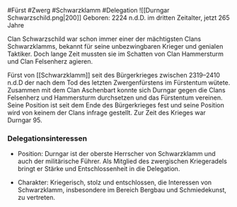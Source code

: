 #Fürst #Zwerg #Schwarzklamm #Delegation 
![[Durngar Schwarzschild.png|200]]
Geboren: 2224 n.d.D. im dritten Zeitalter, jetzt 265 Jahre

Clan Schwarzschild war schon immer einer der mächtigsten Clans Schwarzklamms, bekannt für seine unbezwingbaren Krieger und genialen Taktiker. Doch lange Zeit mussten sie im Schatten von Clan Hammersturm und Clan Felsenherz agieren.

Fürst von [[Schwarzklamm]] seit des Bürgerkrieges zwischen 2319–2410 n.d.D der nach dem Tod des letzten Zwergenfürstens im Fürstentum wütete. Zusammen mit dem Clan Aschenbart konnte sich Durngar gegen die Clans Felsenherz und Hammersturm durchsetzen und das Fürstentum vereinen. Seine Position ist seit dem Ende des Bürgerkrieges fest und seine Position wird von keinem der Clans infrage gestellt. Zur Zeit des Krieges war Durngar 95. 

### Delegationsinteressen
- Position: Durngar ist der oberste Herrscher von Schwarzklamm und auch der militärische Führer. Als Mitglied des zwergischen Kriegeradels bringt er Stärke und Entschlossenheit in die Delegation.
* Charakter: Kriegerisch, stolz und entschlossen, die Interessen von Schwarzklamm, insbesondere im Bereich Bergbau und Schmiedekunst, zu vertreten.